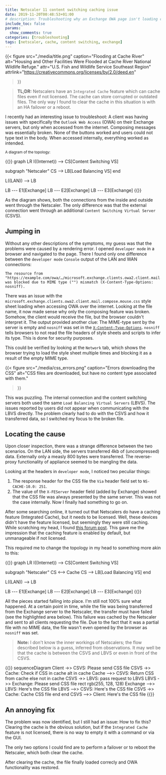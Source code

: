 ```yaml
---
title: Netscaler 11 content switching caching issue
date: 2019-11-20T00:48:53+01:00
# description: Troubleshooting why an Exchange OWA page isn't loading correctly when content switched by a Netscaler.
include_toc: false
params:
  show_comments: true
categories: [troubleshooting]
tags: [netscaler, cache, content switching, exchange]
---
```


{{< 
  figure src="./media/title.png" 
  caption="Flooding at Cache River" 
  alt="Housing and Other Facilities Were Flooded at Cache River National Wildlife Refuge." 
  attr="U.S. Fish and Wildlife Service Southeast Region" 
  attrlink="https://creativecommons.org/licenses/by/2.0/deed.en" 
>}}

> **TL;DR:** Netscalers have an `Integrated Cache` feature which can cache files even if not licensed. The cache can store corrupted or outdated files. The only way I found to clear the cache in this situation is with an HA failover or a reboot.

I recently had an interesting issue to troubleshoot: A client was having issues with specifically the `Outlook Web Access` (OWA) on their Exchange servers, but only when accessed from the internet. Composing messages was essentially broken. None of the buttons worked and users could not type text in the body. When accessed internally, everything worked as intended.

<sub>A diagram of the topology:</sub>

{{<mermaid align="left">}}
graph LR
  I((Internet)) --> CS[Content Switching VS]
  
  subgraph "Netscaler"
  CS --> LB[Load Balancing VS]
  end

  L((LAN)) --> LB

  LB --- E1[Exchange]
  LB --- E2[Exchange]
  LB --- E3[Exchange]
{{</mermaid>}}

As the diagram shows, both the connections from the inside and outside went through the Netscaler. The only difference was that the external connection went through an additional `Content Switching Virtual Server` (CSVS).

## Jumping in

Without any other descriptions of the symptoms, my guess was that the problems were caused by a rendering error. I opened `developer mode` in a browser and navigated to the page. There I found only one difference between the `developer mode` `Console` output of the LAN and WAN connections:

```
The resource from 
"https://example.com/owa/…/microsoft.exchange.clients.owa2.client.mail.compose.mouse.css"
was blocked due to MIME type ("") mismatch (X-Content-Type-Options: nosniff).
```

There was an issue with the `microsoft.exchange.clients.owa2.client.mail.compose.mouse.css` style sheet loading when accessing OWA over the internet. Looking at the file name, it now made sense why only the composing feature was broken. 
Somehow, the client would receive the file, but the browser couldn't interpret it. The output provided another clue: The MIME-type sent by the server is empty and `nosniff` was set in the [`X-Content-Type-Options`](https://developer.mozilla.org/en-US/docs/Web/HTTP/Headers/X-Content-Type-Options). `nosniff` tells browsers to not read the file headers of style sheets and scripts to infer its type. This is done for security purposes.

This could be verified by looking at the `Network` tab, which shows the browser trying to load the style sheet multiple times and blocking it as a result of the empty MIME type.

{{< 
  figure src="./media/css_errors.png" 
  caption="Errors downloading the CSS" 
  alt="CSS files are downloaded, but have no content type associated with them." 
>}}

This was puzzling. The internal connection and the content switching servers both used the same `Load Balancing Virtual Servers` (LBVS). The issues reported by users did not appear when communicating with the LBVS directly. The problem clearly had to do with the CSVS and how it transferred data, so I switched my focus to the broken file.

## Locating the cause

Upon closer inspection, there was a strange difference between the two scenarios. On the LAN side, the servers transferred 4kb of (uncompressed) data. Externally only a measly 800 bytes were transferred. The reverse-proxy functionality of appliance seemed to be mangling the data.

Looking at the headers in `developer mode`, I noticed two peculiar things:  

1. The response header for the CSS file the `Via` header field set to `NS-CACHE-10.0: 251`.  
2. The value of the `X-FEServer` header field (added by Exchange) showed that the CSS file was always presented by the same server. This was not the case internally. Now I finally had something to go on.  

After some searching online, it turned out that Netscalers do have a caching feature (Integrated Cache), but it needs to be licensed. Well, these devices didn't have the feature licensed, but seemingly they were still caching. While scratching my head, I found [this forum post](https://discussions.citrix.com/topic/388657-netscaler-caches-files-even-if-integrated-cache-is-not-licensed-disabled/). This gave me the impression that the caching feature is enabled by default, but unmanageable if not licensed. 

This required me to change the topology in my head to something more akin to this:

{{<mermaid align="left">}}
graph LR
  I((Internet)) --> CS[Content Switching VS]
  
  subgraph "Netscaler"
  CS <--> Cache
  CS --> LB[Load Balancing VS]
  end

  L((LAN)) --> LB

  LB --- E1[Exchange]
  LB --- E2[Exchange]
  LB --- E3[Exchange]
{{</mermaid>}}

All the pieces started falling into place. I'm still not 100% sure what happened. At a certain point in time, while the file was being transferred from the Exchange server to the Netscaler, the transfer must have failed (see the highlighted area below). This failure was cached by the Netscaler and sent to all clients requesting the file. Due to the fact that it was a partial file with no MIME data, the file wasn't even opened by the browser as `nosniff` was set.

> **Note:** I don't know the inner workings of Netscalers; the flow described below is a guess, inferred from observations. It may well be that the cache is between the CSVS and LBVS or even in front of the CSVS.

{{<mermaid align="left">}}
sequenceDiagram
  Client ->> CSVS: Please send CSS file
  CSVS ->> Cache: Check if CSS in cache
  alt in cache
    Cache -->> CSVS: Return CSS from cache
  else not in cache
    CSVS ->> LBVS: pass request to LBVS
    LBVS ->> Exchange: Please send CSS file
    rect rgb(255, 128, 128)
      Exchange -->> LBVS: Here's the CSS file
      LBVS -->> CSVS: Here's the CSS file
      CSVS ->> Cache: Cache CSS file
    end
  end
  CSVS -->> Client: Here's the CSS file
{{</mermaid>}}

## An annoying fix

The problem was now identified, but I still had an issue: How to fix this? Clearing the cache is the obvious solution, but if the `Integrated Cache` feature is not licensed, there is no way to empty it with a command or via the GUI. 

The only two options I could find are to perform a failover or to reboot the Netscaler, which both clear the cache.

After clearing the cache, the file finally loaded correcly and OWA functionality was restored.
